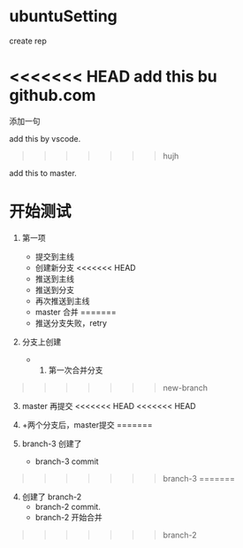 # ubuntuSetting
create rep


<<<<<<< HEAD
add this bu github.com
=======
添加一句


add this by vscode.

>>>>>>> hujh


add this to master.


# 开始测试
1. 第一项
    - 提交到主线
    - 创建新分支
<<<<<<< HEAD
    - 推送到主线
    - 推送到分支
    - 再次推送到主线
    - master 合并
=======
    - 推送分支失败，retry

2. 分支上创建
    - 1. 第一次合并分支
>>>>>>> new-branch

3. master 再提交
<<<<<<< HEAD
<<<<<<< HEAD
4. +两个分支后，master提交
=======

4. branch-3 创建了
    - branch-3 commit
>>>>>>> branch-3
=======
4. 创建了 branch-2
    - branch-2 commit.
    - branch-2 开始合并
>>>>>>> branch-2
